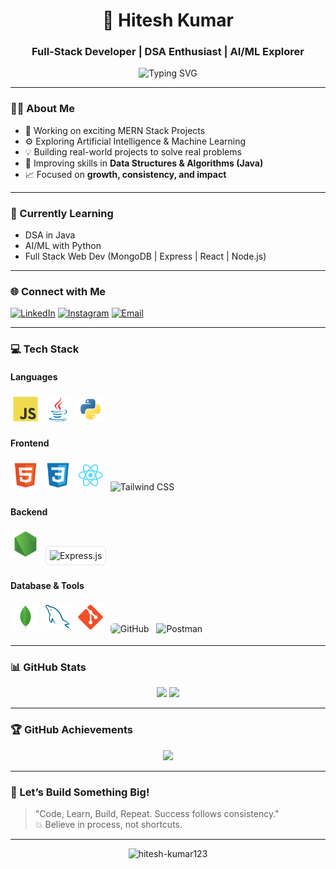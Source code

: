 <h1 align="center">🚀 Hitesh Kumar</h1>
<h3 align="center">Full-Stack Developer | DSA Enthusiast | AI/ML Explorer</h3>

<p align="center">
  <img src="https://readme-typing-svg.demolab.com?font=Fira+Code&size=20&duration=3000&pause=1000&center=true&vCenter=true&width=440&lines=Hey!+I'm+Hitesh+Kumar;Passionate+Full+Stack+Developer;DSA+%26+AI+Learner;Let's+Build+Something+Great!" alt="Typing SVG" />
</p>

---

### 👨‍💻 About Me

- 🔭 Working on exciting MERN Stack Projects
- ⚙️ Exploring Artificial Intelligence & Machine Learning
- 💡 Building real-world projects to solve real problems
- 🔁 Improving skills in **Data Structures & Algorithms (Java)**
- 📈 Focused on **growth, consistency, and impact**

---

### 🧠 Currently Learning

- DSA in Java
- AI/ML with Python
- Full Stack Web Dev (MongoDB | Express | React | Node.js)

---

### 🌐 Connect with Me

[![LinkedIn](https://img.shields.io/badge/LinkedIn-%230077B5.svg?style=flat&logo=linkedin&logoColor=white)](https://www.linkedin.com/in/hitesh-kumar-dev)
[![Instagram](https://img.shields.io/badge/Instagram-%23E4405F.svg?style=flat&logo=instagram&logoColor=white)](https://instagram.com/hitesh_sundesha157)
[![Email](https://img.shields.io/badge/Gmail-%23D14836.svg?style=flat&logo=gmail&logoColor=white)](mailto:hiteshdevkumar2003@gmail.com)

---

### 💻 Tech Stack

#### Languages  
<p>
  <img title="JavaScript" alt="JavaScript" src="https://raw.githubusercontent.com/devicons/devicon/master/icons/javascript/javascript-original.svg" width="40" height="40" style="margin:4px"/>
  <img title="Java" alt="Java" src="https://raw.githubusercontent.com/devicons/devicon/master/icons/java/java-original.svg" width="40" height="40" style="margin:4px"/>
  <img title="Python" alt="Python" src="https://raw.githubusercontent.com/devicons/devicon/master/icons/python/python-original.svg" width="40" height="40" style="margin:4px"/>
</p>



#### Frontend  
<p>
  <img title="HTML5" alt="HTML5" src="https://raw.githubusercontent.com/devicons/devicon/master/icons/html5/html5-original.svg" width="40" height="40" style="margin:4px"/>
  <img title="CSS3" alt="CSS3" src="https://raw.githubusercontent.com/devicons/devicon/master/icons/css3/css3-original.svg" width="40" height="40" style="margin:4px"/>
  <img title="React" alt="React" src="https://raw.githubusercontent.com/devicons/devicon/master/icons/react/react-original.svg" width="40" height="40" style="margin:4px"/>
  <img title="Tailwind CSS" alt="Tailwind CSS" src="https://www.vectorlogo.zone/logos/tailwindcss/tailwindcss-icon.svg" width="40" height="40" style="margin:4px"/>
  
</p>



#### Backend  
<p>
  <img title="Node.js" alt="Node.js" src="https://raw.githubusercontent.com/devicons/devicon/master/icons/nodejs/nodejs-original.svg" width="40" height="40" style="margin:4px"/>
<img title="Express.js" alt="Express.js" src="https://encrypted-tbn0.gstatic.com/images?q=tbn:ANd9GcRIrq4Je7z6sTWiUmCy2ROVBWjrkv67wBxhDA&s" width="40" height="40" style="margin:4px; background:white; padding:6px; border-radius:6px; border:1px solid #e1e4e8"/>


</p>



#### Database & Tools  
<p>
  <img title="MongoDB" alt="MongoDB" src="https://raw.githubusercontent.com/devicons/devicon/master/icons/mongodb/mongodb-original.svg" width="40" height="40" style="margin:4px"/>
  <img title="MySQL" alt="MySQL" src="https://raw.githubusercontent.com/devicons/devicon/master/icons/mysql/mysql-original.svg" width="40" height="40" style="margin:4px"/>
  <img title="Git" alt="Git" src="https://raw.githubusercontent.com/devicons/devicon/master/icons/git/git-original.svg" width="40" height="40" style="margin:4px"/>
  <img title="GitHub" alt="GitHub" src="https://github.githubassets.com/images/modules/logos_page/GitHub-Mark.png" width="40" height="40" style="margin:4px; border-radius:6px"/>
  <img title="Postman" alt="Postman" src="https://www.vectorlogo.zone/logos/getpostman/getpostman-icon.svg" width="40" height="40" style="margin:4px"/>
</p>



---

### 📊 GitHub Stats

<p align="center">
  <img src="https://github-readme-stats.vercel.app/api?username=HiteshKumar&theme=radical&show_icons=true&hide_border=false" width="47%" />
  <img src="https://github-readme-streak-stats.herokuapp.com?user=HiteshKumar&theme=radical&hide_border=false" width="47%" />
</p>

---

### 🏆 GitHub Achievements

<p align="center">
  <img src="https://github-profile-trophy.vercel.app/?username=HiteshKumar&theme=radical&no-frame=true&column=7" />
</p>

---

### 🚀 Let’s Build Something Big!

> "Code, Learn, Build, Repeat. Success follows consistency."  
> 💥 Believe in process, not shortcuts.

---
<p align="center">
  <img src="https://komarev.com/ghpvc/?username=hitesh-kumar123&label=Profile%20views&color=0e75b6&style=flat" alt="hitesh-kumar123" />
</p>

